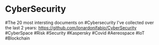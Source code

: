 # CyberSecurity
#The 20 most intersting documents on #Cybersecurity I've collected over the last 2 years:  https://github.com/lonardonifabio/CyberSecurity
#CyberSpace #Risk #Security #Kaspersky #Covid #Aereospace #IoT #Blockchain 

